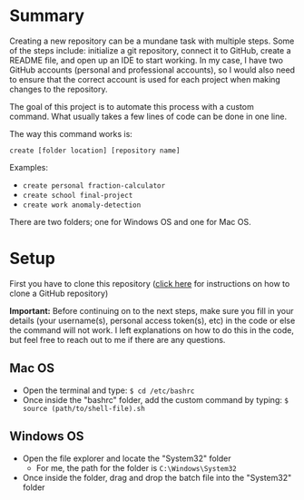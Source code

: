 # Summary
Creating a new repository can be a mundane task with multiple steps. Some of the steps include: initialize a git repository, connect it to GitHub, create a README file, and open up an IDE to start working. In my case, I have two GitHub accounts (personal and professional accounts), so I would also need to ensure that the correct account is used for each project when making changes to the repository.

The goal of this project is to automate this process with a custom command. What usually takes a few lines of code can be done in one line.

The way this command works is:

`create [folder location] [repository name]`

Examples:
- `create personal fraction-calculator`
- `create school final-project`
- `create work anomaly-detection`

There are two folders; one for Windows OS and one for Mac OS.

# Setup
First you have to clone this repository ([click here](https://docs.github.com/en/repositories/creating-and-managing-repositories/cloning-a-repository) for instructions on how to clone a GitHub repository)

**Important:** Before continuing on to the next steps, make sure you fill in your details (your username(s), personal access token(s), etc) in the code or else the command will not work. I left explanations on how to do this in the code, but feel free to reach out to me if there are any questions.
## Mac OS
- Open the terminal and type: `$ cd /etc/bashrc`
- Once inside the "bashrc" folder, add the custom command by typing: `$ source (path/to/shell-file).sh`

## Windows OS
- Open the file explorer and locate the "System32" folder
  - For me, the path for the folder is `C:\Windows\System32`
- Once inside the folder, drag and drop the batch file into the "System32" folder

